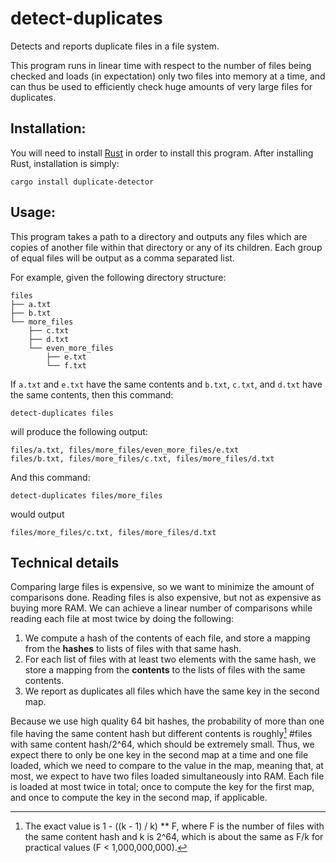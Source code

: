 # detect-duplicates
Detects and reports duplicate files in a file system.

This program runs in linear time with respect to the number of files being checked and loads (in expectation) only two files into memory at a time, and can thus be used to efficiently check huge amounts of very large files for duplicates.

## Installation:
You will need to install [Rust](https://www.rust-lang.org/learn/get-started) in order to install this program. 
After installing Rust, installation is simply:
```
cargo install duplicate-detector
```

## Usage:
This program takes a path to a directory and outputs any files which are copies of another file within that directory or any of its children. Each group of equal files will be output as a comma separated list.

For example, given the following directory structure:
```
files
├── a.txt
├── b.txt
└── more_files
    ├── c.txt
    ├── d.txt
    └── even_more_files
        ├── e.txt
        └── f.txt
```
If `a.txt` and `e.txt` have the same contents and `b.txt`, `c.txt`, and `d.txt` have the same contents, then this command:
```
detect-duplicates files
```
will produce the following output:
```
files/a.txt, files/more_files/even_more_files/e.txt
files/b.txt, files/more_files/c.txt, files/more_files/d.txt
```

And this command:
```
detect-duplicates files/more_files
```
would output
```
files/more_files/c.txt, files/more_files/d.txt
```

## Technical details
Comparing large files is expensive, so we want to minimize the amount of comparisons done. Reading files is also expensive, but not as expensive as buying more RAM. We can achieve a linear number of comparisons while reading each file at most twice by doing the following:
1. We compute a hash of the contents of each file, and store a mapping from the **hashes** to lists of files with that same hash.
2. For each list of files with at least two elements with the same hash, we store a mapping from the **contents** to the lists of files with the same contents.
3. We report as duplicates all files which have the same key in the second map.

Because we use high quality 64 bit hashes, the probability of more than one file having the same content hash but different contents is roughly[^1] #files with same content hash/2^64, which should be extremely small. Thus, we expect there to only be one key in the second map at a time and one file loaded, which we need to compare to the value in the map, meaning that, at most, we expect to have two files loaded simultaneously into RAM. Each file is loaded at most twice in total; once to compute the key for the first map, and once to compute the key in the second map, if applicable. 

[^1]: The exact value is 1 - ((k - 1) / k) ** F, where F is the number of files with the same content hash and k is 2^64, which is about the same as F/k for practical values (F < 1,000,000,000).